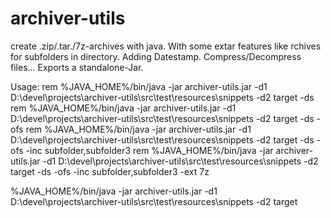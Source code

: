 # archiver-utils
create .zip/.tar./7z-archives with java. With some extar features like rchives for subfolders in directory. Adding Datestamp. Compress/Decompress files... Exports a standalone-Jar.

Usage:
rem %JAVA_HOME%/bin/java -jar archiver-utils.jar -d1 D:\devel\projects\archiver-utils\src\test\resources\snippets -d2 target -ds
rem %JAVA_HOME%/bin/java -jar archiver-utils.jar -d1 D:\devel\projects\archiver-utils\src\test\resources\snippets -d2 target -ds -ofs
rem %JAVA_HOME%/bin/java -jar archiver-utils.jar -d1 D:\devel\projects\archiver-utils\src\test\resources\snippets -d2 target -ds -ofs -inc subfolder,subfolder3
rem %JAVA_HOME%/bin/java -jar archiver-utils.jar -d1 D:\devel\projects\archiver-utils\src\test\resources\snippets -d2 target -ds -ofs -inc subfolder,subfolder3 -ext 7z

%JAVA_HOME%/bin/java -jar archiver-utils.jar -d1 D:\devel\projects\archiver-utils\src\test\resources\snippets -d2 target
